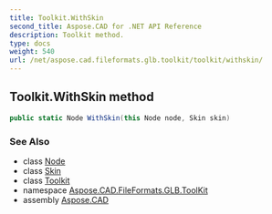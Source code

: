 ```yaml
---
title: Toolkit.WithSkin
second_title: Aspose.CAD for .NET API Reference
description: Toolkit method. 
type: docs
weight: 540
url: /net/aspose.cad.fileformats.glb.toolkit/toolkit/withskin/
---
```

## Toolkit.WithSkin method

```csharp
public static Node WithSkin(this Node node, Skin skin)
```

### See Also

* class [Node](../../../aspose.cad.fileformats.glb/node/)
* class [Skin](../../../aspose.cad.fileformats.glb/skin/)
* class [Toolkit](../)
* namespace [Aspose.CAD.FileFormats.GLB.ToolKit](../../toolkit/)
* assembly [Aspose.CAD](../../../)


